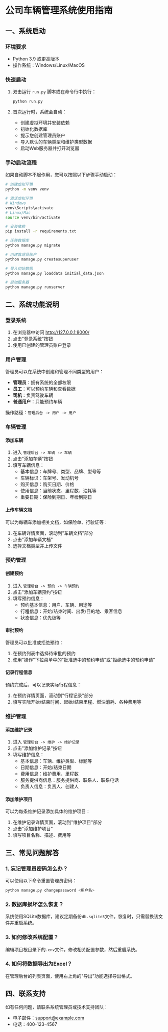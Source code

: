 # 公司车辆管理系统使用指南

## 一、系统启动

### 环境要求

- Python 3.9 或更高版本
- 操作系统：Windows/Linux/MacOS

### 快速启动

1. 双击运行 `run.py` 脚本或在命令行中执行：
   ```bash
   python run.py
   ```

2. 首次运行时，系统会自动：
   - 创建虚拟环境并安装依赖
   - 初始化数据库
   - 提示您创建管理员账户
   - 导入默认的车辆类型和维护类型数据
   - 启动Web服务器并打开浏览器

### 手动启动流程

如果自动脚本不起作用，您可以按照以下步骤手动启动：

```bash
# 创建虚拟环境
python -m venv venv

# 激活虚拟环境
# Windows
venv\Scripts\activate
# Linux/Mac
source venv/bin/activate

# 安装依赖
pip install -r requirements.txt

# 迁移数据库
python manage.py migrate

# 创建管理员账户
python manage.py createsuperuser

# 导入初始数据
python manage.py loaddata initial_data.json

# 启动服务器
python manage.py runserver
```

## 二、系统功能说明

### 登录系统

1. 在浏览器中访问 http://127.0.0.1:8000/
2. 点击"登录系统"按钮
3. 使用已创建的管理员账户登录

### 用户管理

管理员可以在系统中创建和管理不同类型的用户：

- **管理员**：拥有系统的全部权限
- **员工**：可以预约车辆和查看数据
- **司机**：负责驾驶车辆
- **普通用户**：只能预约车辆

操作路径：`管理后台 -> 用户 -> 用户`

### 车辆管理

#### 添加车辆

1. 进入 `管理后台 -> 车辆 -> 车辆`
2. 点击"添加车辆"按钮
3. 填写车辆信息：
   - 基本信息：车牌号、类型、品牌、型号等
   - 车辆标识：车架号、发动机号
   - 购买信息：购买日期、价格
   - 使用信息：当前状态、里程数、油耗等
   - 重要日期：保险到期日、年检到期日

#### 上传车辆文档

可以为每辆车添加相关文档，如保险单、行驶证等：

1. 在车辆详情页面，滚动到"车辆文档"部分
2. 点击"添加车辆文档"
3. 选择文档类型并上传文件

### 预约管理

#### 创建预约

1. 进入 `管理后台 -> 预约 -> 车辆预约`
2. 点击"添加车辆预约"按钮
3. 填写预约信息：
   - 预约基本信息：用户、车辆、用途等
   - 行程信息：开始/结束时间、出发/目的地、乘客信息
   - 状态信息：优先级等

#### 审批预约

管理员可以批准或拒绝预约：

1. 在预约列表中选择待审批的预约
2. 使用"操作"下拉菜单中的"批准选中的预约申请"或"拒绝选中的预约申请"

#### 记录行程信息

预约完成后，可以记录实际行程信息：

1. 在预约详情页面，滚动到"行程记录"部分
2. 填写实际开始/结束时间、起始/结束里程、燃油消耗、各种费用等

### 维护管理

#### 添加维护记录

1. 进入 `管理后台 -> 维护 -> 维护记录`
2. 点击"添加维护记录"按钮
3. 填写维护信息：
   - 基本信息：车辆、维护类型、标题等
   - 日期信息：开始/结束日期
   - 费用信息：维护费用、里程数
   - 服务提供商信息：服务提供商、联系人、联系电话
   - 负责人信息：负责人、创建人

#### 添加维护项目

可以为每条维护记录添加具体的维护项目：

1. 在维护记录详情页面，滚动到"维护项目"部分
2. 点击"添加维护项目"
3. 填写项目名称、描述、费用等

## 三、常见问题解答

### 1. 忘记管理员密码怎么办？

可以使用以下命令重置管理员密码：

```bash
python manage.py changepassword <用户名>
```

### 2. 数据库损坏怎么恢复？

系统使用SQLite数据库，建议定期备份`db.sqlite3`文件。恢复时，只需替换该文件并重启系统。

### 3. 如何修改系统配置？

编辑项目根目录下的`.env`文件，修改相关配置参数，然后重启系统。

### 4. 如何将数据导出为Excel？

在管理后台的列表页面，使用右上角的"导出"功能选择导出格式。

## 四、联系支持

如有任何问题，请联系系统管理员或技术支持团队：

- 电子邮件：support@example.com
- 电话：400-123-4567 